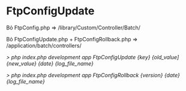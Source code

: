 # FtpConfigUpdate
Bỏ FtpConfig.php => /library/Custom/Controller/Batch/

Bỏ FtpConfigUpdate.php + FtpConfigRollback.php => /application/batch/controllers/


_> php index.php development app FtpConfigUpdate {key} {old_value] {new_value} {date} {log_file_name}_

_> php index.php development app FtpConfigRollback {version} {date} {log_file_name}_